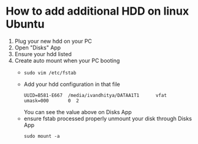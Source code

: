 # How to add additional HDD on linux Ubuntu

1. Plug your new hdd on your PC
2. Open "Disks" App
3. Ensure your hdd listed
4. Create auto mount when your PC booting
    + ```
      sudo vim /etc/fstab
      ```
    + Add your hdd configuration in that file
      ```
      UUID=B581-E667  /media/ivandhitya/DATAA1T1      vfat    umask=000       0  2
      ```
      You can see the value above on Disks App
    + ensure fstab processed properly
      unmount your disk through Disks App
      ```
      sudo mount -a
      ```
  
      

